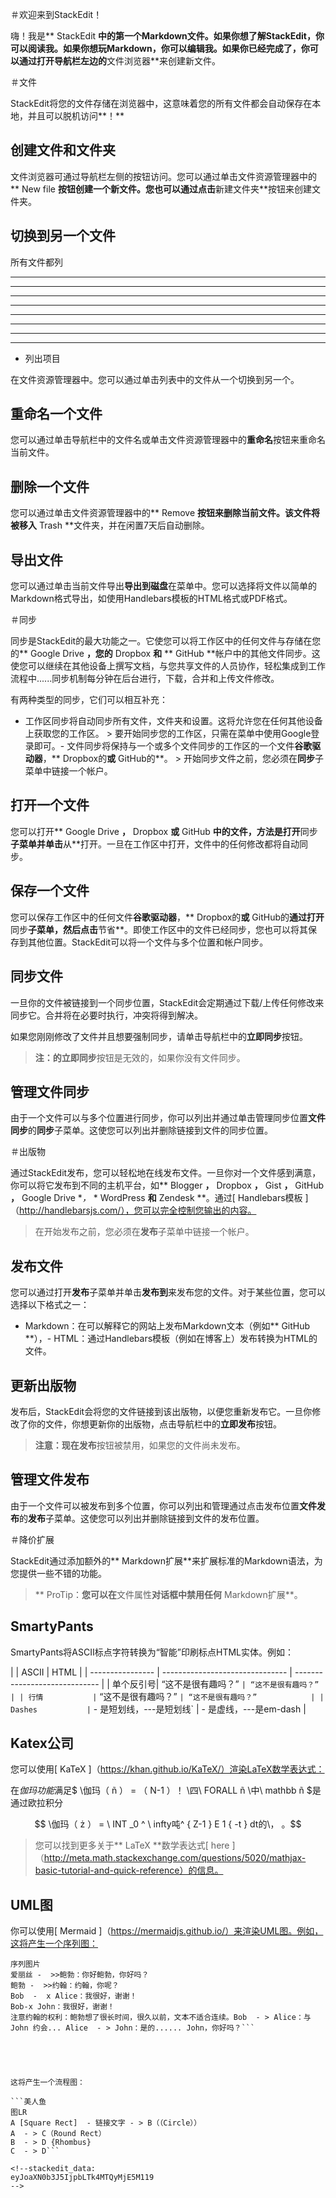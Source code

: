＃欢迎来到StackEdit！

嗨！我是** StackEdit **中的第一个Markdown文件。如果你想了解StackEdit，你可以阅读我。如果你想玩Markdown，你可以编辑我。如果你已经完成了，你可以通过打开导航栏左边的**文件浏览器**来创建新文件。


＃文件

StackEdit将您的文件存储在浏览器中，这意味着您的所有文件都会自动保存在本地，并且可以脱机访问**！**

## 创建文件和文件夹

文件浏览器可通过导航栏左侧的按钮访问。您可以通过单击文件资源管理器中的** New file **按钮创建一个新文件。您也可以通过点击**新建文件夹**按钮来创建文件夹。

## 切换到另一个文件

所有文件都列


----------


----------


----------


----------


----------


----------


----------


----------

- 列出项目

在文件资源管理器中。您可以通过单击列表中的文件从一个切换到另一个。

## 重命名一个文件

您可以通过单击导航栏中的文件名或单击文件资源管理器中的**重命名**按钮来重命名当前文件。

## 删除一个文件

您可以通过单击文件资源管理器中的** Remove **按钮来删除当前文件。该文件将被移入** Trash **文件夹，并在闲置7天后自动删除。

## 导出文件

您可以通过单击当前文件导出**导出到磁盘**在菜单中。您可以选择将文件以简单的Markdown格式导出，如使用Handlebars模板的HTML格式或PDF格式。


＃同步

同步是StackEdit的最大功能之一。它使您可以将工作区中的任何文件与存储在您的** Google Drive **，您的** Dropbox **和** ** GitHub **帐户中的其他文件同步。这使您可以继续在其他设备上撰写文档，与您共享文件的人员协作，轻松集成到工作流程中......同步机制每分钟在后台进行，下载，合并和上传文件修改。

有两种类型的同步，它们可以相互补充：

- 工作区同步将自动同步所有文件，文件夹和设置。这将允许您在任何其他设备上获取您的工作区。	> 要开始同步您的工作区，只需在菜单中使用Google登录即可。- 文件同步将保持与一个或多个文件同步的工作区的一个文件**谷歌驱动器**，** Dropbox的**或** GitHub的**。	> 开始同步文件之前，您必须在**同步**子菜单中链接一个帐户。





## 打开一个文件

您可以打开** Google Drive **，** Dropbox **或** GitHub **中的文件，方法是打开**同步**子菜单并单击**从**打开。一旦在工作区中打开，文件中的任何修改都将自动同步。

## 保存一个文件

您可以保存工作区中的任何文件**谷歌驱动器**，** Dropbox的**或** GitHub的**通过打开**同步**子菜单，然后点击**节省**。即使工作区中的文件已经同步，您也可以将其保存到其他位置。StackEdit可以将一个文件与多个位置和帐户同步。

## 同步文件

一旦你的文件被链接到一个同步位置，StackEdit会定期通过下载/上传任何修改来同步它。合并将在必要时执行，冲突将得到解决。

如果您刚刚修改了文件并且想要强制同步，请单击导航栏中的**立即同步**按钮。

> **注：**的**立即同步**按钮是无效的，如果你没有文件同步。 

## 管理文件同步

由于一个文件可以与多个位置进行同步，你可以列出并通过单击管理同步位置**文件同步**的**同步**子菜单。这使您可以列出并删除链接到文件的同步位置。


＃出版物

通过StackEdit发布，您可以轻松地在线发布文件。一旦你对一个文件感到满意，你可以将它发布到不同的主机平台，如** Blogger **，** Dropbox **，** Gist **，** GitHub **，** Google Drive **，* * WordPress **和** Zendesk **。通过[ Handlebars模板 ]（http://handlebarsjs.com/），您可以完全控制您输出的内容。

> 在开始发布之前，您必须在**发布**子菜单中链接一个帐户。

## 发布文件

您可以通过打开**发布**子菜单并单击**发布到**来发布您的文件。对于某些位置，您可以选择以下格式之一：

- Markdown：在可以解释它的网站上发布Markdown文本（例如** GitHub **），- HTML：通过Handlebars模板（例如在博客上）发布转换为HTML的文件。


## 更新出版物

发布后，StackEdit会将您的文件链接到该出版物，以便您重新发布它。一旦你修改了你的文件，你想更新你的出版物，点击导航栏中的**立即发布**按钮。

> **注意：**现在**发布**按钮被禁用，如果您的文件尚未发布。 

## 管理文件发布

由于一个文件可以被发布到多个位置，你可以列出和管理通过点击发布位置**文件发布**的**发布**子菜单。这使您可以列出并删除链接到文件的发布位置。


＃降价扩展

StackEdit通过添加额外的** Markdown扩展**来扩展标准的Markdown语法，为您提供一些不错的功能。

> ** ProTip：**您可以在**文件属性**对话框中禁用任何** Markdown扩展**。 


## SmartyPants

SmartyPants将ASCII标点字符转换为“智能”印刷标点HTML实体。例如：

| | ASCII                           | HTML                          | | ---------------- | ------------------------------- | ----------------------------- | | 单个反引号| “这不是很有趣吗？” ` | “这不是很有趣吗？”            | | 行情           | ` “这不是很有趣吗？” ` | “这不是很有趣吗？”            | | Dashes           | ` - 是短划线，---是短划线` | - 是虚线，---是em-dash |                

            
            



## Katex公司

您可以使用[ KaTeX ]（https://khan.github.io/KaTeX/）渲染LaTeX数学表达式：

在*伽玛功能*满足$ \伽玛（ ñ ） = （ N-1 ）！ \四\ FORALL ñ \中\ mathbb ñ $是通过欧拉积分

$$ \伽玛（ ż ） = \ INT _0 ^ \ infty吨^ { Z-1 } E 1 { -t } dt的\， 。$$



> 您可以找到更多关于** LaTeX **数学表达式[ here ]（http://meta.math.stackexchange.com/questions/5020/mathjax-basic-tutorial-and-quick-reference）的信息。


## UML图

你可以使用[ Mermaid ]（https://mermaidjs.github.io/）来渲染UML图。例如，这将产生一个序列图：

```美人鱼
序列图片
爱丽丝 -  >>鲍勃：你好鲍勃，你好吗？
鲍勃 -  >>约翰：约翰，你呢？
Bob  -  x Alice：我很好，谢谢！
Bob-x John：我很好，谢谢！
注意约翰的权利：鲍勃想了很长时间，很久以前，文本不适合连续。Bob  - > Alice：与John 约会... Alice  - > John：是的...... John，你好吗？```





这将产生一个流程图：

```美人鱼
图LR 
A [Square Rect]  - 链接文字 - > B（（Circle））
A  - > C（Round Rect）
B  - > D {Rhombus} 
C  - > D```

<!--stackedit_data:
eyJoaXN0b3J5IjpbLTk4MTQyMjE5M119
-->